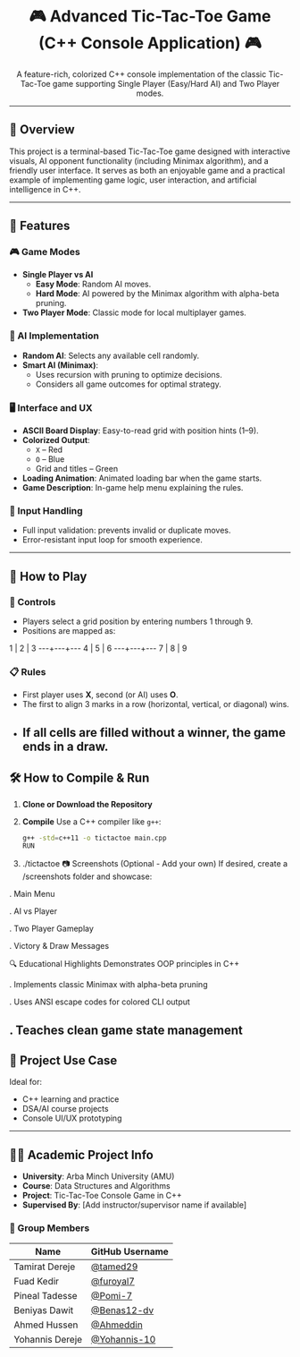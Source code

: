 <h1 align="center">🎮 Advanced Tic-Tac-Toe Game (C++ Console Application) 🎮</h1>

<p align="center">
  A feature-rich, colorized C++ console implementation of the classic Tic-Tac-Toe game supporting Single Player (Easy/Hard AI) and Two Player modes.
</p>

---

## 📌 Overview

This project is a terminal-based Tic-Tac-Toe game designed with interactive visuals, 
AI opponent functionality (including Minimax algorithm), and a friendly user interface. 
It serves as both an enjoyable game and a practical example of implementing game logic, 
user interaction, and artificial intelligence in C++.

---
## 🎯 Features

### 🎮 Game Modes
- **Single Player vs AI**
  - **Easy Mode**: Random AI moves.
  - **Hard Mode**: AI powered by the Minimax algorithm with alpha-beta pruning.
- **Two Player Mode**: Classic mode for local multiplayer games.

### 🧠 AI Implementation
- **Random AI**: Selects any available cell randomly.
- **Smart AI (Minimax)**:
  - Uses recursion with pruning to optimize decisions.
  - Considers all game outcomes for optimal strategy.

### 🖥️ Interface and UX
- **ASCII Board Display**: Easy-to-read grid with position hints (1–9).
- **Colorized Output**:
  - `X` – Red
  - `O` – Blue
  - Grid and titles – Green
- **Loading Animation**: Animated loading bar when the game starts.
- **Game Description**: In-game help menu explaining the rules.

### 🧪 Input Handling
- Full input validation: prevents invalid or duplicate moves.
- Error-resistant input loop for smooth experience.

---

## 🏁 How to Play

### 🎲 Controls
- Players select a grid position by entering numbers 1 through 9.
- Positions are mapped as:

1 | 2 | 3
---+---+---
4 | 5 | 6
---+---+---
7 | 8 | 9


### 📋 Rules
- First player uses **X**, second (or AI) uses **O**.
- The first to align 3 marks in a row (horizontal, vertical, or diagonal) wins.
- If all cells are filled without a winner, the game ends in a draw.
  ---

## 🛠️ How to Compile & Run

1. **Clone or Download the Repository**

2. **Compile**
   Use a C++ compiler like `g++`:
   ```bash
   g++ -std=c++11 -o tictactoe main.cpp
   RUN 
3. ./tictactoe
📷 Screenshots (Optional - Add your own)
If desired, create a /screenshots folder and showcase:

. Main Menu

. AI vs Player

. Two Player Gameplay

. Victory & Draw Messages

🔍 Educational Highlights
Demonstrates OOP principles in C++

. Implements classic Minimax with alpha-beta pruning

. Uses ANSI escape codes for colored CLI output

. Teaches clean game state management
---

## 🏫 Project Use Case

Ideal for:

* C++ learning and practice
* DSA/AI course projects
* Console UI/UX prototyping
---

## 🧑‍🎓 Academic Project Info

- **University**: Arba Minch University (AMU)
- **Course**: Data Structures and Algorithms
- **Project**: Tic-Tac-Toe Console Game in C++
- **Supervised By**: [Add instructor/supervisor name if available]

### 👥 Group Members

| Name             | GitHub Username   |
|------------------|-------------------|
| Tamirat Dereje   | [@tamed29](https://github.com/tamed29)       |
| Fuad Kedir       | [@furoyal7](https://github.com/furoyal7)     |
| Pineal Tadesse   | [@Pomi-7](https://github.com/Pomi-7)         |
| Beniyas Dawit    | [@Benas12-dv](https://github.com/Benas12-dv) |
| Ahmed Hussen     | [@Ahmeddin](https://github.com/Ahmeddin)     |
| Yohannis Dereje  | [@Yohannis-10](https://github.com/Yohannis-10) |


